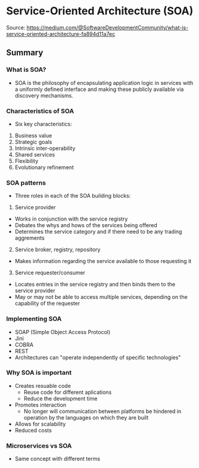 # Service-Oriented Architecture (SOA)
Source: https://medium.com/@SoftwareDevelopmentCommunity/what-is-service-oriented-architecture-fa894d11a7ec
## Summary

### What is SOA?
- SOA is the philosophy of encapsulating application logic in services with a uniformly defined interface and making these publicly available via discovery mechanisms.

### Characteristics of SOA
- Six key characteristics:
1. Business value
2. Strategic goals
3. Intrinsic inter-operability
4. Shared services
5. Flexibility
6. Evolutionary refinement

### SOA patterns
- Three roles in each of the SOA building blocks:
1. Service provider
- Works in conjunction with the service registry
- Debates the whys and hows of the services being offered
- Determines the service category and if there need to be any trading aggrements
2. Service broker, registry, repository
- Makes information regarding the service available to those requesting it
3. Service requester/consumer
- Locates entries in the service registry and then binds them to the service provider
- May or may not be able to access multiple services, depending on the capability of the requester

### Implementing SOA
- SOAP (Simple Object Access Protocol)
- Jini
- COBRA
- REST
- Architectures can "operate independently of specific technologies"

### Why SOA is important
- Creates resuable code
    - Reuse code for different aplications
    - Reduce the development time
- Promotes interaction
    - No longer will communication between platforms be hindered in operation by the languages on which they are built
- Allows for scalability
- Reduced costs

### Microservices vs SOA
- Same concept with different terms